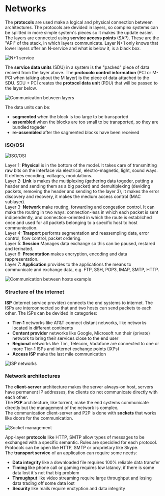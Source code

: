 # Networks
The **protocols** are used make a logical and physical connection between architectures. The protocols are devided in layers, so complex systems can be splitted in more simple system's pieces so it makes the update easier.  
The layers are connected using **service access points** (SAP). These are the "API" of the stack, in which layers communicate. Layer N+1 only knows that lower layers offer an N-service and what is below it, is a black box.

![N+1 service](https://i.imgur.com/FxKEVwd.png)

The **service data units** (SDU) in a system is the "packed" piece of data recived from the layer above.
The **protocolo control information** (PCI or M-PCI when talking about the M layer) is the piece of data attached to the SDU.
SDU + PCI creates the **protocol data unit** (PDU) that will be passed to the layer below.

![Communication between layers](https://i.imgur.com/xvvGyR7.png)

The data units can be:
- **segmented** when the block is too large to be transported
- **assembled** when the blocks are too small to be transported, so they are bundled togeder
- **re-assembled** after the sagmented blocks have been received

### ISO/OSI

![ISO/OSI](https://i.imgur.com/c5rDXCK.png)

Layer 1: **Physical** is in the bottom of the model. It takes care of transmitting raw bits on the interface via electrical, electro-magnetic, light, sound ways. It defines encoding, voltages, modulations.  
Layer 2: **Link** is makes the multiplexing (gathering data togeder, putting a header and sending them as a big packet) and demultiplexing (deviding packets, removing the header and sending to the layer 3), it makes the error discovery and recovery, it makes the medium access control (MAC sublayer).  
Layer 3: **Network** make routing, forwarding and congestion control. It can make the routing in two ways: connection-less in which each packet is sent indipendently, and connection-oriented in which the route is establiched once and used for all packets belonging to a specific host to host communication.  
Layer 4: **Trasport** performs segmentation and reassempling data, error control, flow control, packet ordering.  
Layer 5: **Session** Manages data exchange so this can be paused, restared and terinated.  
Layer 6: **Presentation** makes encryption, encoding and data rappresentation.  
Layer 7: **Application** provides to the applications the means to communicate and exchange data, e.g. FTP, SSH, POP3, IMAP, SMTP, HTTP.

![Communication between hosts example](https://i.imgur.com/kCC1wbt.png)

### Structure of the internet

**ISP** (internet service provider) connects the end systems to internet. The ISPs are interconnected so that and two hosts can send packets to each other.
The ISPs can be devided in categories:
- **Tier-1** networks like AT&T connect distant networks, like networks located in different continents
- **Content provider** networks like Google, Microsoft run their (private) network to bring their services close to the end user
- **Regional** networks like Tim, Telecom, Vodafone are connected to one or more Tier-1 ISPs and internet exchange points (IXPs)
- **Access ISP** make the last mile communication

![ISP networks](https://i.imgur.com/cQf9Ke6.png)

### Network architectures
The **client-server** architecture makes the server always-on host, servers have permanent IP addresses, the clients do not communicate directly with each other.  
The **P2P** architecture, like torrent, make the end systems communicate directly but the management of the network is complex.  
The communication client-server and P2P is done with **sockets** that works like doors for the communication.

![Socket management](https://i.imgur.com/EtdWsg7.png)

App-layer **protocols** like HTTP, SMTP allow types of messages to be exchanged with a specific semantic. Rules are specidied for each protocol. Protocols can be open like HTTP, SMTP or proprietary like Skype.  
The **transport service** of an application can require some needs:
- **Data integrity** like a downloaded file requires 100% reliable data transfer
- **Timing** like phone call or gaming requires low latancy, if there is some data lost it's not that big problem
- **Throughput** like video streaming require large throughput and losing data trading off some data lost
- **Security** like mails require enctyption and data integrity

